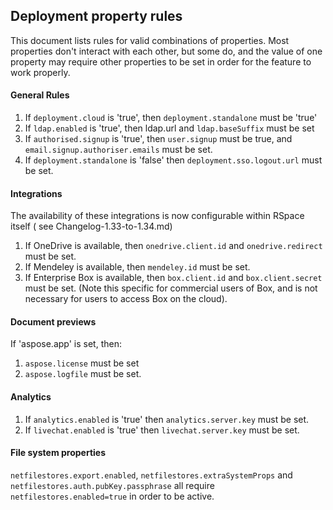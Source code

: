 Deployment property rules
-------------------------

This document lists rules for valid combinations of properties.
Most properties don't interact with each other, but some do, and the value of one property
may require other properties to be set in order for the feature to work properly.

#### General Rules
1. If `deployment.cloud` is 'true', then `deployment.standalone` must be 'true'
2. If `ldap.enabled` is 'true', then ldap.url and `ldap.baseSuffix` must be set
3. If `authorised.signup` is 'true', then `user.signup` must be true, and `email.signup.authoriser.emails` must be set.
4. If `deployment.standalone` is 'false' then `deployment.sso.logout.url` must be set.

#### Integrations
The availability of these integrations is now configurable within RSpace itself ( see Changelog-1.33-to-1.34.md)

1. If OneDrive is available, then `onedrive.client.id` and `onedrive.redirect` must be set.
2. If Mendeley is available, then `mendeley.id` must be set.
3. If Enterprise Box  is available, then `box.client.id` and `box.client.secret` must be set. (Note this specific for commercial users of Box, and  is not necessary for users to access Box on the cloud). 
  
#### Document previews
If 'aspose.app' is set, then:

1. `aspose.license` must be set
2. `aspose.logfile` must be set.
  
#### Analytics

1. If `analytics.enabled` is 'true' then `analytics.server.key` must be set.
2. If `livechat.enabled` is 'true' then `livechat.server.key` must be set.

####  File system properties

`netfilestores.export.enabled`, `netfilestores.extraSystemProps` and `netfilestores.auth.pubKey.passphrase` all require `netfilestores.enabled=true` in order to be active.
